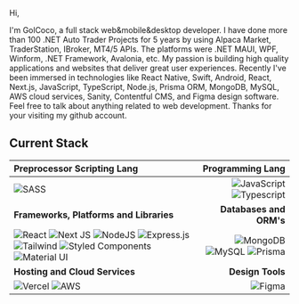 <!-- <p align="center">
  <a href="https://www.linkedin.com/in/abdul-farhan/">
    <img src="https://img.shields.io/badge/abdul_farhan-%230077B5.svg?style=for-the-badge&logo=linkedin&logoColor=white" alt="Linkedin" />
 </a>
<a href="https://twitter.com/F__Abdul">
    <img src="https://img.shields.io/badge/-@F__Abdul-%231DA1F2.svg?style=for-the-badge&logo=Twitter&logoColor=white" alt="Twitter" />
 </a> -->

Hi,

I'm GolCoco, a full stack web&mobile&desktop developer.
I have done more than 100 .NET Auto Trader Projects for 5 years by using Alpaca Market, TraderStation, IBroker, MT4/5 APIs.
The platforms were .NET MAUI, WPF, Winform, .NET Framework, Avalonia, etc.
My passion is building high quality applications and websites that deliver great user experiences. Recently I've been immersed in technologies like React Native, Swift, Android, React, Next.js, JavaScript, TypeScript, Node.js, Prisma ORM, MongoDB, MySQL, AWS cloud services, Sanity, Contentful CMS, and Figma design software. Feel free to talk about anything related to web development.
Thanks for your visiting my github account.

## Current Stack

| **Preprocessor Scripting Lang** | **Programming Lang** |
| :--- | ---: |
| ![SASS](https://img.shields.io/badge/SASS-hotpink.svg?style=for-the-badge&logo=SASS&logoColor=white) | ![JavaScript](https://img.shields.io/badge/javascript-%23323330.svg?style=for-the-badge&logo=javascript&logoColor=%23F7DF1E) ![Typescript](https://img.shields.io/badge/TypeScript-3178C6?style=for-the-badge&logo=typescript&logoColor=white)
| **Frameworks, Platforms and Libraries** | **Databases and ORM's** |
| ![React](https://img.shields.io/badge/react-%2320232a.svg?style=for-the-badge&logo=react&logoColor=%2361DAFB) ![Next JS](https://img.shields.io/badge/Next-black?style=for-the-badge&logo=next.js&logoColor=white) ![NodeJS](https://img.shields.io/badge/node.js-6DA55F?style=for-the-badge&logo=node.js&logoColor=white) ![Express.js](https://img.shields.io/badge/express.js-%23404d59.svg?style=for-the-badge&logo=express&logoColor=%2361DAFB) ![Tailwind](https://img.shields.io/badge/Tailwind_CSS-grey?style=for-the-badge&logo=tailwind-css&logoColor=38B2AC) ![Styled Components](https://img.shields.io/badge/styled--components-DB7093?style=for-the-badge&logo=styled-components&logoColor=white) ![Material UI](https://img.shields.io/badge/materialui-%230081CB.svg?style=for-the-badge&logo=material-ui&logoColor=white) | ![MongoDB](https://img.shields.io/badge/MongoDB-%234ea94b.svg?style=for-the-badge&logo=mongodb&logoColor=white) ![MySQL](https://img.shields.io/badge/mysql-%2300f.svg?style=for-the-badge&logo=mysql&logoColor=white) ![Prisma](https://img.shields.io/badge/Prisma-3982CE?style=for-the-badge&logo=Prisma&logoColor=white) |
| **Hosting and Cloud Services** | **Design Tools**|
| ![Vercel](https://img.shields.io/badge/vercel-%23000000.svg?style=for-the-badge&logo=vercel&logoColor=white) ![AWS](https://img.shields.io/badge/AWS-%23FF9900.svg?style=for-the-badge&logo=amazon-aws&logoColor=white) | ![Figma](https://img.shields.io/badge/figma-%23F24E1E.svg?style=for-the-badge&logo=figma&logoColor=white) |
